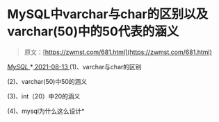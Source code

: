 <!--yml
category: 未分类
date: 0001-01-01 00:00:00
-->

# MySQL中varchar与char的区别以及varchar(50)中的50代表的涵义

> 原文：[https://zwmst.com/681.html](https://zwmst.com/681.html)

   [ *MySQL* ](https://zwmst.com/mysql)*[ <time datetime="2021-08-14T07:54:10+08:00"> 2021-08-13 </time> ](https://zwmst.com/681.html)  (1)、varchar与char的区别

(2)、varchar(50)中50的涵义

(3)、int（20）中20的涵义

(4)、mysql为什么这么设计*